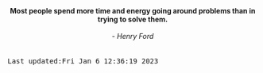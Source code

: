 
<div align="center"><b><span>Most people spend more time and energy going around problems than in trying to solve them. </span></b><br><br><i> - Henry Ford</i></div>
<br><br><kbd>Last updated:Fri Jan  6 12:36:19 2023</kbd>